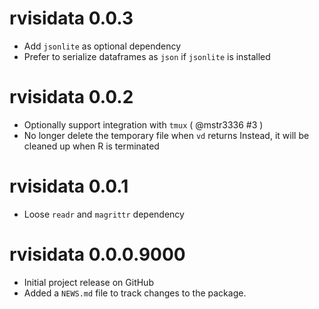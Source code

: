 # rvisidata 0.0.3

- Add `jsonlite` as optional dependency
- Prefer to serialize dataframes as `json` if `jsonlite` is installed

# rvisidata 0.0.2

- Optionally support integration with `tmux` ( @mstr3336 #3 )
- No longer delete the temporary file when `vd` returns
  Instead, it will be cleaned up when R is terminated

# rvisidata 0.0.1

- Loose `readr` and `magrittr` dependency

# rvisidata 0.0.0.9000

- Initial project release on GitHub
- Added a `NEWS.md` file to track changes to the package.
